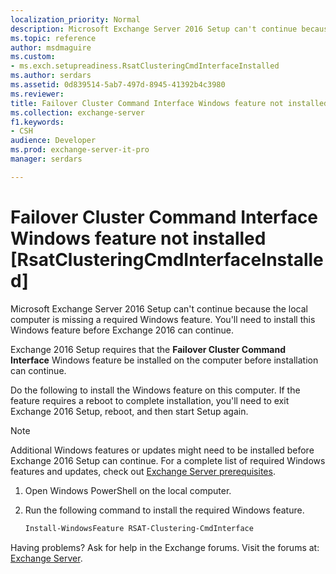 ```yaml
---
localization_priority: Normal
description: Microsoft Exchange Server 2016 Setup can't continue because the local computer is missing a required Windows feature. You'll need to install this Windows feature before Exchange 2016 can continue.
ms.topic: reference
author: msdmaguire
ms.custom:
- ms.exch.setupreadiness.RsatClusteringCmdInterfaceInstalled
ms.author: serdars
ms.assetid: 0d839514-5ab7-497d-8945-41392b4c3980
ms.reviewer: 
title: Failover Cluster Command Interface Windows feature not installed [RsatClusteringCmdInterfaceInstalled]
ms.collection: exchange-server
f1.keywords:
- CSH
audience: Developer
ms.prod: exchange-server-it-pro
manager: serdars

---
```


# Failover Cluster Command Interface Windows feature not installed [RsatClusteringCmdInterfaceInstalled]

Microsoft Exchange Server 2016 Setup can't continue because the local computer is missing a required Windows feature. You'll need to install this Windows feature before Exchange 2016 can continue.

Exchange 2016 Setup requires that the **Failover Cluster Command Interface** Windows feature be installed on the computer before installation can continue.

Do the following to install the Windows feature on this computer. If the feature requires a reboot to complete installation, you'll need to exit Exchange 2016 Setup, reboot, and then start Setup again.

> [!NOTE]
> Additional Windows features or updates might need to be installed before Exchange 2016 Setup can continue. For a complete list of required Windows features and updates, check out [Exchange Server prerequisites](../../plan-and-deploy/prerequisites.md).

1. Open Windows PowerShell on the local computer.

2. Run the following command to install the required Windows feature.

   ```powershell
   Install-WindowsFeature RSAT-Clustering-CmdInterface
   ```

Having problems? Ask for help in the Exchange forums. Visit the forums at: [Exchange Server](https://social.technet.microsoft.com/forums/office/home?category=exchangeserver).
